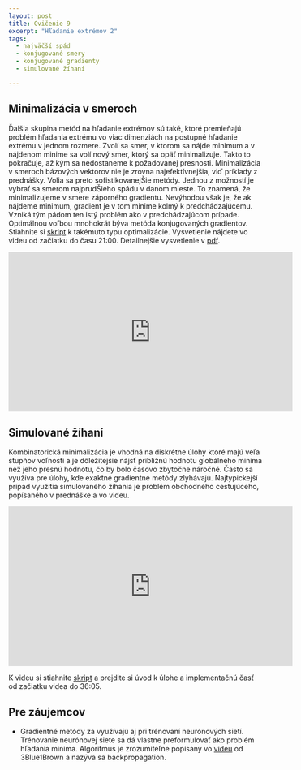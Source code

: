 ```yaml
---
layout: post
title: Cvičenie 9
excerpt: "Hľadanie extrémov 2"
tags:
  - najväčší spád
  - konjugované smery
  - konjugované gradienty
  - simulované žíhaní

---
```



## Minimalizácia v smeroch

Ďalšia skupina metód na hľadanie extrémov sú také, ktoré premieňajú problém hľadania extrému vo viac dimenziách na postupné hľadanie extrému v jednom rozmere. Zvolí sa smer, v ktorom sa nájde minimum a v nájdenom minime sa volí nový smer, ktorý sa opäť minimalizuje. Takto to pokračuje, až kým sa nedostaneme k požadovanej presnosti. Minimalizácia v smeroch bázových vektorov nie je zrovna najefektívnejšia, viď príklady z prednášky. Volia sa preto sofistikovanejŠie metódy. Jednou z možností je vybrať sa smerom najprudŠieho spádu v danom mieste. To znamená, že minimalizujeme v smere záporného gradientu. Nevýhodou však je, že ak nájdeme minimum, gradient je v tom minime kolmý k predchádzajúcemu. Vzniká tým pádom ten istý problém ako v predchádzajúcom prípade. Optimálnou voľbou mnohokrát býva metóda konjugovaných gradientov. Stiahnite si [skript](http://babjarob.github.io/cv9/Multidimensional_optimisation_author.m) k takémuto typu optimalizácie. Vysvetlenie nájdete vo videu od začiatku do času 21:00. Detailnejšie vysvetlenie v [pdf](http://babjarob.github.io/cv9/conj_grad.pdf).

<div class="embed-responsive embed-responsive-16by9">
<iframe width="560" height="315" src="https://www.youtube.com/embed/UejgqnPNZzA" title="YouTube video player" frameborder="0" allow="accelerometer; autoplay; clipboard-write; encrypted-media; gyroscope; picture-in-picture" allowfullscreen></iframe>
</div>

## Simulované žíhaní

Kombinatorická minimalizácia je vhodná na diskrétne úlohy ktoré majú veľa stupňov voľnosti a je dôležitejšie nájsť približnú hodnotu globálneho minima než jeho presnú hodnotu, čo by bolo časovo zbytočne náročné. Často sa využíva pre úlohy, kde exaktné gradientné metódy zlyhávajú. Najtypickejší prípad využitia simulovaného žíhania je problém obchodného cestujúceho, popísaného v prednáške a vo videu.

<div class="embed-responsive embed-responsive-16by9">
<iframe width="560" height="315" src="https://www.youtube.com/embed/NhSHKzOeD1o" title="YouTube video player" frameborder="0" allow="accelerometer; autoplay; clipboard-write; encrypted-media; gyroscope; picture-in-picture" allowfullscreen></iframe>
</div>

K videu si stiahnite [skript](http://babjarob.github.io/cv9/annealing.zip) a prejdite si úvod k úlohe a implementačnú časť od začiatku videa do 36:05. 

## Pre záujemcov

  * Gradientné metódy za využívajú aj pri trénovaní neurónových sietí. Trénovanie neurónovej siete sa dá vlastne preformulovať ako problém hľadania minima. Algoritmus je zrozumiteľne popísaný vo [videu](https://www.youtube.com/watch?v=Ilg3gGewQ5U&t=63s&ab_channel=3Blue1Brown) od 3Blue1Brown a nazýva sa backpropagation. 